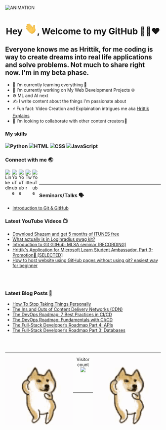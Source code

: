 <img  alt="ANIMATION" src="abcd.gif"></img>


### 
<h1 align="center">Hey <img src="Hi.gif" width="40px" />, Welcome to my GitHub 👨‍💻❤️</h1>

## Everyone knows me as Hrittik, for me coding is way to create dreams into real life applications and solve problems. Not much to share right now. I'm in my beta phase. 

<ul>
    <li>🌱 I’m currently learning everything 🤣 </li>
    <li>🔭 I’m currently working on My Web Development Projects 🌐</li>
    <li>⚙ ML and AI next</li>
    <li>✍ I write content about the things I'm passionate about </li>
    <li>⚡ Fun fact: Video Creation and Explaination intrigues me aka <a href="https://www.youtube.com/hrittikexplains/">Hrittik Explains</a></li>
    <li>👯 I’m looking to collaborate with other content creators🤩</li>
</ul>


### My skills <br/> <br/> ![Python](https://img.shields.io/badge/-Python-0077B5?style=flat&logoColor=white&logo=python) ![HTML](https://img.shields.io/badge/-HTML-ff0d00?style=flat&logoColor=white&logo=html5) ![CSS](https://img.shields.io/badge/-CSS-196eff?style=flat&logoColor=white&logo=css3) ![JavaScript](https://img.shields.io/badge/-JavaScript-ffdd19?style=flat&logoColor=white&logo=javascript)


### Connect with me 🌏

[<img align="left" alt=" LinkedIn" width="22px" src="https://cdn.jsdelivr.net/npm/simple-icons@v3/icons/linkedin.svg" />][linkedin]
[<img align="left" alt=" YouTube" width="22px" src="https://cdn.jsdelivr.net/npm/simple-icons@v3/icons/microsoft.svg" />][MLSA]
[<img align="left" alt=" YouTube" width="22px" src="https://cdn.jsdelivr.net/npm/simple-icons@v3/icons/youtube.svg" />][youtube]
[<img align="left" alt=" Twitter" width="22px" src="https://cdn.jsdelivr.net/npm/simple-icons@v3/icons/twitter.svg" />][twitter]
[<img align="left" alt=" YouTube" width="22px" src="https://cdn.jsdelivr.net/npm/simple-icons@v3/icons/facebook.svg" />][facebook]

<br />
<br />

---
### Seminars/Talks 🗣
- [Introduction to Git & GitHub](https://www.youtube.com/watch?v=IbJ0ytco3Q8)

### Latest YouTube Videos 📺
<!-- YOUTUBE:START -->
- [Download Shazam and get 5 months of ITUNES free](https://www.youtube.com/watch?v=eZQQ5ef7nsM)
- [What actually is in Loginradius swag kit?](https://www.youtube.com/watch?v=4W3g0x_vPRw)
- [Introduction to Git GitHub: MLSA seminar [RECORDING]](https://www.youtube.com/watch?v=IbJ0ytco3Q8)
- [Hrittik's Application for Microsoft Learn Student Ambassador. Part 3- Promotion🤗 [SELECTED]](https://www.youtube.com/watch?v=fw4aG2aDLs4)
- [How to host website using GitHub pages without using git? easiest way for beginner](https://www.youtube.com/watch?v=kZa9aBoZK_Q)
<!-- YOUTUBE:END -->



<br />
<br />


### Latest Blog Posts 📝
<!-- BLOG-POST-LIST:START -->
- [How To Stop Taking Things Personally](https://www.p3r.one/how-to-stop-taking-things-personally/)
- [The Ins and Outs of Content Delivery Networks (CDN)](https://www.p3r.one/the-ins-and-outs-of-content-delivery-networks-cdn/)
- [The DevOps Roadmap: 7 Best Practices in CI/CD](https://www.p3r.one/the-devops-roadmap-7-best-practices-in-ci-cd/)
- [The DevOps Roadmap: Fundamentals with CI/CD](https://www.p3r.one/the-devops-roadmap-fundamentals-with-ci-cd/)
- [The Full-Stack Developer’s Roadmap Part 4: APIs](https://www.p3r.one/the-full-stack-developers-roadmap-part-4-apis/)
- [The Full-Stack Developer’s Roadmap Part 3: Databases](https://www.p3r.one/the-full-stack-developers-roadmap-part-3-databases/)
<!-- BLOG-POST-LIST:END -->

<br />
<br />

---
<img align="left" alt="Dog" width="" src="tenor.gif" />
<img align="right" alt="Dog" width="" src="tenor.gif" />
<p align="center"> 
  Visitor count<br>
  <img src="https://profile-counter.glitch.me/hritikhere/count.svg" />
</p>

<br />
<br />

---


[twitter]: https://twitter.com/hrittikhere
[youtube]: https://youtube.com/hrittikexplains
[linkedin]: https://linkedin.com/in/hrittikhere
[facebook]: https://facebook.com/hrittikhere
[MLSA]: https://studentambassadors.microsoft.com/en-US/profile/90461


<!-- Hope you Have a Nice Day. Let's collab and connect using these links 😋 -->

